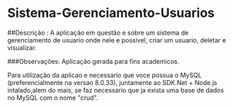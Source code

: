 # Sistema-Gerenciamento-Usuarios

##Descrição :
A aplicação em questão e sobre um sistema de gerenciamento de usuario onde nele e possivel, criar um usuario, deletar e visualizar.

###Observações:
Aplicação gerada para fins academicos.

Para utilização da aplicao e necessario que voce possua o MySQL (preferencialmente na versao 8.0.33), juntamente ao SDK.Net + Node.js intalado,alem do mais, se faz necessario que ja exista uma base de dados no MySQL com o nome "crud".
